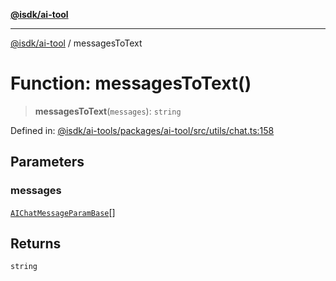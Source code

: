[**@isdk/ai-tool**](../README.md)

***

[@isdk/ai-tool](../globals.md) / messagesToText

# Function: messagesToText()

> **messagesToText**(`messages`): `string`

Defined in: [@isdk/ai-tools/packages/ai-tool/src/utils/chat.ts:158](https://github.com/isdk/ai-tool.js/blob/d0765f898f217d97c57c6949502b4a7bef5dce5e/src/utils/chat.ts#L158)

## Parameters

### messages

[`AIChatMessageParamBase`](../interfaces/AIChatMessageParamBase.md)[]

## Returns

`string`

